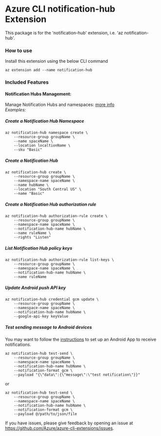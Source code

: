 # Azure CLI notification-hub Extension #
This package is for the 'notification-hub' extension, i.e. 'az notification-hub'.

### How to use ###
Install this extension using the below CLI command
```
az extension add --name notification-hub
```

### Included Features
#### Notification Hubs Management:
Manage Notification Hubs and namespaces: [more info](https://docs.microsoft.com/azure/notification-hubs)\
*Examples:*

##### Create a Notification Hub Namespace

```
az notification-hub namespace create \
    --resource-group groupName \
    --name spaceName \
    --location localtionName \
    --sku "Basic"
```

##### Create a Notification Hub
```
az notification-hub create \
    --resource-group groupName \
    --namespace-name spaceName \
    --name hubName \
    --location "South Central US" \
    --name "Basic"
```

##### Create a Notification Hub authorization rule
```
az notification-hub authorization-rule create \
    --resource-group groupName \
    --namespace-name spaceName \
    --notification-hub-name hubName \
    --name ruleName \
    --rights "Listen"
```

##### List Notification Hub policy keys
```
az notification-hub authorization-rule list-keys \
    --resource-group groupName \
    --namespace-name spaceName \
    --notification-hub-name hubName \
    --name ruleName
```

##### Update Android push API key
```
az notification-hub credential gcm update \
    --resource-group groupName \
    --namespace-name spaceName \
    --notification-hub-name hubName \
    --google-api-key keyValue
```

##### Test sending message to Android devices
You may want to follow the [instructions](https://docs.microsoft.com/en-us/azure/notification-hubs/notification-hubs-android-push-notification-google-fcm-get-started) to set up an Android App to receive notifications.

```
az notification-hub test-send \
    --resource-group groupName \
    --namespace-name spaceName \
    --notification-hub-name hubName \
    --notification-format gcm \
    --payload "{\"data\":{\"message\":\"test notification\"}}"
```
or
```
az notification-hub test-send \
    --resource-group groupName \
    --namespace-name spaceName \
    --notification-hub-name hubName \
    --notification-format gcm \
    --payload @/path/to/json/file
```

If you have issues, please give feedback by opening an issue at https://github.com/Azure/azure-cli-extensions/issues.
